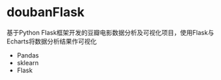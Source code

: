 # doubanFlask
基于Python Flask框架开发的豆瓣电影数据分析及可视化项目，使用Flask与Echarts将数据分析结果作可视化
- Pandas
- sklearn
- Flask 
